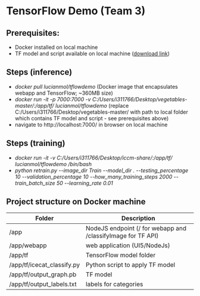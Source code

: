 # TensorFlow Demo (Team 3)

## Prerequisites:
* Docker installed on local machine
* TF model and script available on local machine ([download link](https://drive.google.com/open?id=0B0JzQeoUHKyDa0RZcHRFMDdreUE))

## Steps (inference)
* _docker pull lucianmol/tflowdemo_ (Docker image that encapsulates webapp and TensorFlow; ~360MB size)
* _docker run -it -p 7000:7000 -v C:/Users/i311766/Desktop/vegetables-master/:/app/tf/ lucianmol/tflowdemo_ (replace C:/Users/i311766/Desktop/vegetables-master/ with path to local folder which contains TF model and script - see prerequisites above)
* navigate to http://localhost:7000/ in browser on local machine

## Steps (training)
* _docker run -it -v C:/Users/i311766/Desktop/iccm-share/:/app/tf/ lucianmol/tflowdemo /bin/bash_
* _python retrain.py --image_dir Train --model_dir . --testing_percentage 10 --validation_percentage 10 --how_many_training_steps 2000 --train_batch_size 50 --learning_rate 0.01_

## Project structure on Docker machine
Folder  | Description
------- | -------
/app    | NodeJS endpoint (/ for webapp and /classifyImage for TF API)<br>
/app/webapp | web application (UI5/NodeJs)<br>
/app/tf | TensorFlow model folder<br>
/app/tf/icecat_classify.py | Python script to apply TF model<br>
/app/tf/output_graph.pb | TF model<br>
/app/tf/output_labels.txt | labels for categories<br>
